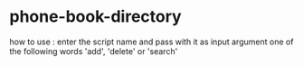 # phone-book-directory

how to use :
enter the script name and pass with it as input argument one of the following words 'add', 'delete' or 'search'
